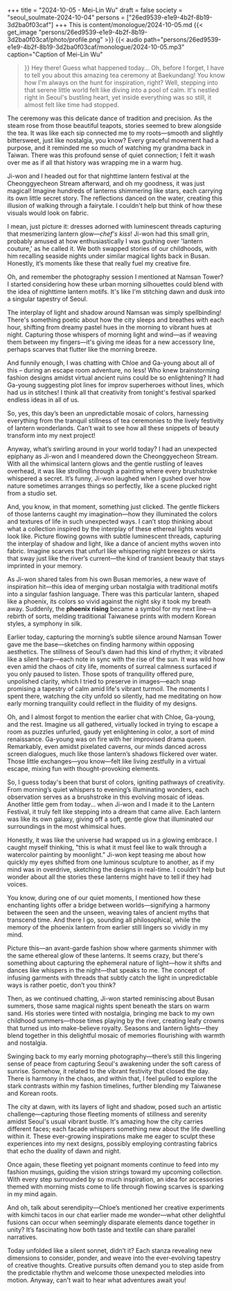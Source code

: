 +++
title = "2024-10-05 - Mei-Lin Wu"
draft = false
society = "seoul_soulmate-2024-10-04"
persons = ["26ed9539-e1e9-4b2f-8b19-3d2ba0f03caf"]
+++
This is content/monologue/2024-10-05.md
{{< get_image "persons/26ed9539-e1e9-4b2f-8b19-3d2ba0f03caf/photo/profile.png" >}}
{{< audio
    path="persons/26ed9539-e1e9-4b2f-8b19-3d2ba0f03caf/monologue/2024-10-05.mp3" 
    caption="Caption of Mei-Lin Wu"
>}}
Hey there! Guess what happened today...
Oh, before I forget, I have to tell you about this amazing tea ceremony at Baekundang! You know how I'm always on the hunt for inspiration, right? Well, stepping into that serene little world felt like diving into a pool of calm. It's nestled right in Seoul's bustling heart, yet inside everything was so still, it almost felt like time had stopped. 

The ceremony was this delicate dance of tradition and precision. As the steam rose from those beautiful teapots, stories seemed to brew alongside the tea. It was like each sip connected me to my roots—smooth and slightly bittersweet, just like nostalgia, you know? Every graceful movement had a purpose, and it reminded me so much of watching my grandma back in Taiwan. There was this profound sense of quiet connection; I felt it wash over me as if all that history was wrapping me in a warm hug.

Ji-won and I headed out for that nighttime lantern festival at the Cheonggyecheon Stream afterward, and oh my goodness, it was just magical! Imagine hundreds of lanterns shimmering like stars, each carrying its own little secret story. The reflections danced on the water, creating this illusion of walking through a fairytale. I couldn't help but think of how these visuals would look on fabric. 

I mean, just picture it: dresses adorned with luminescent threads capturing that mesmerizing lantern glow—*chef's kiss*! Ji-won had this small grin, probably amused at how enthusiastically I was gushing over 'lantern couture,' as he called it. We both swapped stories of our childhoods, with him recalling seaside nights under similar magical lights back in Busan. Honestly, it’s moments like these that really fuel my creative fire.

Oh, and remember the photography session I mentioned at Namsan Tower? I started considering how these urban morning silhouettes could blend with the idea of nighttime lantern motifs. It's like I'm stitching dawn and dusk into a singular tapestry of Seoul. 

The interplay of light and shadow around Namsan was simply spellbinding! There's something poetic about how the city sleeps and breathes with each hour, shifting from dreamy pastel hues in the morning to vibrant hues at night. Capturing those whispers of morning light and wind—as if weaving them between my fingers—it's giving me ideas for a new accessory line, perhaps scarves that flutter like the morning breeze.

And funnily enough, I was chatting with Chloe and Ga-young about all of this – during an escape room adventure, no less! Who knew brainstorming fashion designs amidst virtual ancient ruins could be so enlightening? It had Ga-young suggesting plot lines for improv superheroes without lines, which had us in stitches! I think all that creativity from tonight's festival sparked endless ideas in all of us.

So, yes, this day’s been an unpredictable mosaic of colors, harnessing everything from the tranquil stillness of tea ceremonies to the lively festivity of lantern wonderlands. Can’t wait to see how all these snippets of beauty transform into my next project! 

Anyway, what’s swirling around in your world today?
I had an unexpected epiphany as Ji-won and I meandered down the Cheonggyecheon Stream. With all the whimsical lantern glows and the gentle rustling of leaves overhead, it was like strolling through a painting where every brushstroke whispered a secret. It’s funny, Ji-won laughed when I gushed over how nature sometimes arranges things so perfectly, like a scene plucked right from a studio set. 

And, you know, in that moment, something just clicked. The gentle flickers of those lanterns caught my imagination—how they illuminated the colors and textures of life in such unexpected ways. I can’t stop thinking about what a collection inspired by the interplay of these ethereal lights would look like. Picture flowing gowns with subtle luminescent threads, capturing the interplay of shadow and light, like a dance of ancient myths woven into fabric. Imagine scarves that unfurl like whispering night breezes or skirts that sway just like the river’s current—the kind of transient beauty that stays imprinted in your memory. 

As Ji-won shared tales from his own Busan memories, a new wave of inspiration hit—this idea of merging urban nostalgia with traditional motifs into a singular fashion language. There was this particular lantern, shaped like a phoenix, its colors so vivid against the night sky it took my breath away. Suddenly, the **phoenix rising** became a symbol for my next line—a rebirth of sorts, melding traditional Taiwanese prints with modern Korean styles, a symphony in silk.

Earlier today, capturing the morning’s subtle silence around Namsan Tower gave me the base—sketches on finding harmony within opposing aesthetics. The stillness of Seoul’s dawn had this kind of rhythm; it vibrated like a silent harp—each note in sync with the rise of the sun. It was wild how even amid the chaos of city life, moments of surreal calmness surfaced if you only paused to listen. Those spots of tranquility offered pure, unpolished clarity, which I tried to preserve in images—each snap promising a tapestry of calm amid life's vibrant turmoil. The moments I spent there, watching the city unfold so silently, had me meditating on how early morning tranquility could reflect in the fluidity of my designs.

Oh, and I almost forgot to mention the earlier chat with Chloe, Ga-young, and the rest. Imagine us all gathered, virtually locked in trying to escape a room as puzzles unfurled, gaudy yet enlightening in color, a sort of mind renaissance. Ga-young was on fire with her improvised drama queen. Remarkably, even amidst pixelated caverns, our minds danced across screen dialogues, much like those lantern’s shadows flickered over water. Those little exchanges—you know—felt like living zestfully in a virtual escape, mixing fun with thought-provoking elements.

So, I guess today's been that burst of colors, igniting pathways of creativity. From morning’s quiet whispers to evening’s illuminating wonders, each observation serves as a brushstroke in this evolving mosaic of ideas.
Another little gem from today... when Ji-won and I made it to the Lantern Festival, it truly felt like stepping into a dream that came alive. Each lantern was like its own galaxy, giving off a soft, gentle glow that illuminated our surroundings in the most whimsical hues.

Honestly, it was like the universe had wrapped us in a glowing embrace. I caught myself thinking, "this is what it must feel like to walk through a watercolor painting by moonlight." Ji-won kept teasing me about how quickly my eyes shifted from one luminous sculpture to another, as if my mind was in overdrive, sketching the designs in real-time. I couldn't help but wonder about all the stories these lanterns might have to tell if they had voices.

You know, during one of our quiet moments, I mentioned how these enchanting lights offer a bridge between worlds—signifying a harmony between the seen and the unseen, weaving tales of ancient myths that transcend time. And there I go, sounding all philosophical, while the memory of the phoenix lantern from earlier still lingers so vividly in my mind. 

Picture this—an avant-garde fashion show where garments shimmer with the same ethereal glow of these lanterns. It seems crazy, but there's something about capturing the ephemeral nature of light—how it shifts and dances like whispers in the night—that speaks to me. The concept of infusing garments with threads that subtly catch the light in unpredictable ways is rather poetic, don’t you think?

Then, as we continued chatting, Ji-won started reminiscing about Busan summers, those same magical nights spent beneath the stars on warm sand. His stories were tinted with nostalgia, bringing me back to my own childhood summers—those times playing by the river, creating leafy crowns that turned us into make-believe royalty. Seasons and lantern lights—they blend together in this delightful mosaic of memories flourishing with warmth and nostalgia.

Swinging back to my early morning photography—there’s still this lingering sense of peace from capturing Seoul's awakening under the soft caress of sunrise. Somehow, it related to the vibrant festivity that closed the day. There is harmony in the chaos, and within that, I feel pulled to explore the stark contrasts within my fashion timelines, further blending my Taiwanese and Korean roots. 

The city at dawn, with its layers of light and shadow, posed such an artistic challenge—capturing those fleeting moments of stillness and serenity amidst Seoul's usual vibrant bustle. It's amazing how the city carries different faces; each facade whispers something new about the life dwelling within it. These ever-growing inspirations make me eager to sculpt these experiences into my next designs, possibly employing contrasting fabrics that echo the duality of dawn and night.

Once again, these fleeting yet poignant moments continue to feed into my fashion musings, guiding the vision strings toward my upcoming collection. With every step surrounded by so much inspiration, an idea for accessories themed with morning mists come to life through flowing scarves is sparking in my mind again.

And oh, talk about serendipity—Chloe’s mentioned her creative experiments with kimchi tacos in our chat earlier made me wonder—what other delightful fusions can occur when seemingly disparate elements dance together in unity? It’s fascinating how both taste and textile can share parallel narratives.

Today unfolded like a silent sonnet, didn’t it? Each stanza revealing new dimensions to consider, ponder, and weave into the ever-evolving tapestry of creative thoughts. Creative pursuits often demand you to step aside from the predictable rhythm and welcome those unexpected melodies into motion.
Anyway, can't wait to hear what adventures await you!
